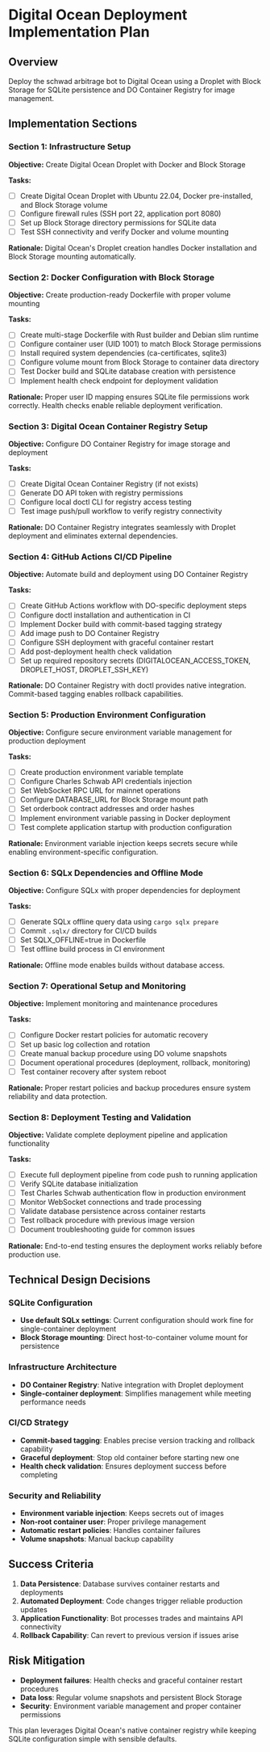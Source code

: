 # Digital Ocean Deployment Implementation Plan

## Overview

Deploy the schwad arbitrage bot to Digital Ocean using a Droplet with Block
Storage for SQLite persistence and DO Container Registry for image management.

## Implementation Sections

### Section 1: Infrastructure Setup

**Objective:** Create Digital Ocean Droplet with Docker and Block Storage

**Tasks:**

- [ ] Create Digital Ocean Droplet with Ubuntu 22.04, Docker pre-installed, and
      Block Storage volume
- [ ] Configure firewall rules (SSH port 22, application port 8080)
- [ ] Set up Block Storage directory permissions for SQLite data
- [ ] Test SSH connectivity and verify Docker and volume mounting

**Rationale:** Digital Ocean's Droplet creation handles Docker installation and
Block Storage mounting automatically.

### Section 2: Docker Configuration with Block Storage

**Objective:** Create production-ready Dockerfile with proper volume mounting

**Tasks:**

- [ ] Create multi-stage Dockerfile with Rust builder and Debian slim runtime
- [ ] Configure container user (UID 1001) to match Block Storage permissions
- [ ] Install required system dependencies (ca-certificates, sqlite3)
- [ ] Configure volume mount from Block Storage to container data directory
- [ ] Test Docker build and SQLite database creation with persistence
- [ ] Implement health check endpoint for deployment validation

**Rationale:** Proper user ID mapping ensures SQLite file permissions work
correctly. Health checks enable reliable deployment verification.

### Section 3: Digital Ocean Container Registry Setup

**Objective:** Configure DO Container Registry for image storage and deployment

**Tasks:**

- [ ] Create Digital Ocean Container Registry (if not exists)
- [ ] Generate DO API token with registry permissions
- [ ] Configure local doctl CLI for registry access testing
- [ ] Test image push/pull workflow to verify registry connectivity

**Rationale:** DO Container Registry integrates seamlessly with Droplet
deployment and eliminates external dependencies.

### Section 4: GitHub Actions CI/CD Pipeline

**Objective:** Automate build and deployment using DO Container Registry

**Tasks:**

- [ ] Create GitHub Actions workflow with DO-specific deployment steps
- [ ] Configure doctl installation and authentication in CI
- [ ] Implement Docker build with commit-based tagging strategy
- [ ] Add image push to DO Container Registry
- [ ] Configure SSH deployment with graceful container restart
- [ ] Add post-deployment health check validation
- [ ] Set up required repository secrets (DIGITALOCEAN_ACCESS_TOKEN,
      DROPLET_HOST, DROPLET_SSH_KEY)

**Rationale:** DO Container Registry with doctl provides native integration.
Commit-based tagging enables rollback capabilities.

### Section 5: Production Environment Configuration

**Objective:** Configure secure environment variable management for production
deployment

**Tasks:**

- [ ] Create production environment variable template
- [ ] Configure Charles Schwab API credentials injection
- [ ] Set WebSocket RPC URL for mainnet operations
- [ ] Configure DATABASE_URL for Block Storage mount path
- [ ] Set orderbook contract addresses and order hashes
- [ ] Implement environment variable passing in Docker deployment
- [ ] Test complete application startup with production configuration

**Rationale:** Environment variable injection keeps secrets secure while
enabling environment-specific configuration.

### Section 6: SQLx Dependencies and Offline Mode

**Objective:** Configure SQLx with proper dependencies for deployment

**Tasks:**

- [ ] Generate SQLx offline query data using `cargo sqlx prepare`
- [ ] Commit `.sqlx/` directory for CI/CD builds
- [ ] Set SQLX_OFFLINE=true in Dockerfile
- [ ] Test offline build process in CI environment

**Rationale:** Offline mode enables builds without database access.

### Section 7: Operational Setup and Monitoring

**Objective:** Implement monitoring and maintenance procedures

**Tasks:**

- [ ] Configure Docker restart policies for automatic recovery
- [ ] Set up basic log collection and rotation
- [ ] Create manual backup procedure using DO volume snapshots
- [ ] Document operational procedures (deployment, rollback, monitoring)
- [ ] Test container recovery after system reboot

**Rationale:** Proper restart policies and backup procedures ensure system
reliability and data protection.

### Section 8: Deployment Testing and Validation

**Objective:** Validate complete deployment pipeline and application
functionality

**Tasks:**

- [ ] Execute full deployment pipeline from code push to running application
- [ ] Verify SQLite database initialization
- [ ] Test Charles Schwab authentication flow in production environment
- [ ] Monitor WebSocket connections and trade processing
- [ ] Validate database persistence across container restarts
- [ ] Test rollback procedure with previous image version
- [ ] Document troubleshooting guide for common issues

**Rationale:** End-to-end testing ensures the deployment works reliably before
production use.

## Technical Design Decisions

### SQLite Configuration

- **Use default SQLx settings**: Current configuration should work fine for
  single-container deployment
- **Block Storage mounting**: Direct host-to-container volume mount for
  persistence

### Infrastructure Architecture

- **DO Container Registry**: Native integration with Droplet deployment
- **Single-container deployment**: Simplifies management while meeting
  performance needs

### CI/CD Strategy

- **Commit-based tagging**: Enables precise version tracking and rollback
  capability
- **Graceful deployment**: Stop old container before starting new one
- **Health check validation**: Ensures deployment success before completing

### Security and Reliability

- **Environment variable injection**: Keeps secrets out of images
- **Non-root container user**: Proper privilege management
- **Automatic restart policies**: Handles container failures
- **Volume snapshots**: Manual backup capability

## Success Criteria

1. **Data Persistence**: Database survives container restarts and deployments
2. **Automated Deployment**: Code changes trigger reliable production updates
3. **Application Functionality**: Bot processes trades and maintains API
   connectivity
4. **Rollback Capability**: Can revert to previous version if issues arise

## Risk Mitigation

- **Deployment failures**: Health checks and graceful container restart
  procedures
- **Data loss**: Regular volume snapshots and persistent Block Storage
- **Security**: Environment variable management and proper container permissions

This plan leverages Digital Ocean's native container registry while keeping
SQLite configuration simple with sensible defaults.
